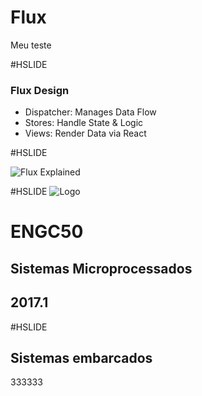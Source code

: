 # Flux 

Meu teste

#HSLIDE

### Flux Design

- Dispatcher: Manages Data Flow
- Stores: Handle State & Logic
- Views: Render Data via React

#HSLIDE

![Flux Explained](https://facebook.github.io/flux/img/flux-simple-f8-diagram-explained-1300w.png)

#HSLIDE
![Logo](images/slideshow-in-60-seconds.jpg)


# ENGC50
## Sistemas Microprocessados

## 2017.1

#HSLIDE

## Sistemas embarcados

333333


